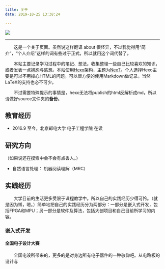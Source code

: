 ```yaml
---
title: 关于
date: 2019-10-25 13:38:24

---
```


![](/about/index/natsumi2.3.jpg)

***

　　这是一个关于页面。虽然说这样翻译 about 很怪异，不过我觉得用“简介”，“个人介绍”这样的词有些过于正式，所以就用这个词代替了。

　　本站主要记录学习过程中的笔记、想法，收集整理一些自己比较喜欢的知识，或者发表一点抱怨与感想。本站使用[Hexo](https://hexo.io/zh-cn/)架构，主题为[NexT](http://theme-next.iissnan.com/)。个人选择Hexo主要是可以不用操心HTML的问题。可以很方便的使用Markdown做记录。当然LaTeX的支持也必不可少。

　　不过需要特殊提示的事情是，hexo无法将publish的html反解析成md，所以请做好source文件夹的**备份**。

## 教育经历

- 2016.9 至今，北京邮电大学 电子工程学院 在读

## 研究方向

（如果说还在摸索中会不会有点丢人。）

- 自然语言处理： 机器阅读理解（MRC）

## 实践经历

　　大学目前的生活更多受限于课程教学中，所以自己的实践经历少得可怜。（就是因为懒，嗯。）简单地把自己的实践经历分为两部分：一部分是嵌入式开发，包括FPGA和MPU；另一部分是软件及算法，包括大创项目和自己目前所学习的内容。

### 嵌入式开发

#### 全国电子设计大赛

　　全国电设所带来的，更多的是对身边所有电子器件的一种敬仰吧。从电路板的设计与
